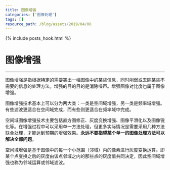 ```yaml
---
title: 图像增强
categories: ['图像处理']
tags: []
resource_path: /blog/assets/2019/04/08
---
```


{% include posts_hook.html %}

图像增强
===

---

图像增强是指根据特定的需要突出一幅图像中的某些信息，同时削弱或去除某些不需要的信息的处理方法。增强的目的目的是消除噪声。增强图像对比度也属于图像增强。

图像增强技术基本上可以分为两大类：一类是空间域增强，另一类是频率域增强。有些滤波更适合在空间域完成，而有些则更适合在频率域中完成。

空间域图像增强技术主要包括直方图修正、灰度变换增强、图像平滑化以及图像锐化等。在增强过程中可以采用单一方法处理，但更多实际情况是需要采用几种方法联合处理，才能达到预期的增强效果。**永远不要指望某个单一的图像处理方法可以解决全部问题**。

空间域增强是基于图像中的每一个小范围（邻域）内的像素进行灰度变换运算。即某个点变换之后的灰度由该点邻域之内的那些点的灰度值共同决定，因此空间域增强也称为邻域运算或邻域滤波。